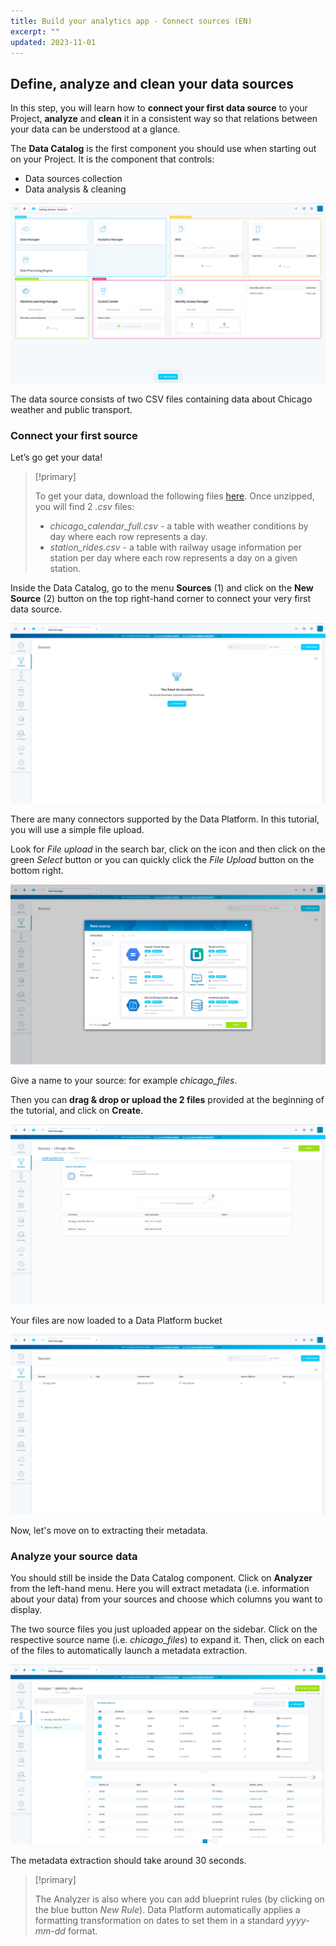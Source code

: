```yaml
---
title: Build your analytics app - Connect sources (EN)
excerpt: ""
updated: 2023-11-01
---
```


## Define, analyze and clean your data sources

In this step, you will learn how to **connect your first data source** to your Project, **analyze** and **clean** it in a consistent way so that relations between your data can be understood at a glance.

The **Data Catalog** is the first component you should use when starting out on your Project. It is the component that controls:

*   Data sources collection
*   Data analysis & cleaning

![Data Catalog](images/datacatalog-home.png)

The data source consists of two CSV files containing data about Chicago weather and public transport.

### Connect your first source

Let’s go get your data!

> [!primary]
>
> To get your data, download the following files [here](https://raw.githubusercontent.com/ovh/docs/develop/pages/public_cloud/data_platform/tutorials/tuto_01_build_a_first_app_from_scratch_step1/resources/chicago_files.zip). Once unzipped, you will find 2 *.csv* files:
> 
> *   *chicago\_calendar\_full.csv* - a table with weather conditions by day where each row represents a day.
> *   *station\_rides.csv* - a table with railway usage information per station per day where each row represents a day on a given station.
>

Inside the Data Catalog, go to the menu **Sources** (1) and click on the **New Source** (2) button on the top right-hand corner to connect your very first data source.

![Data Catalog](images/datacatalog-step1.png)

There are many connectors supported by the Data Platform. In this tutorial, you will use a simple file upload.

Look for *File upload* in the search bar, click on the icon and then click on the green *Select* button or you can quickly click the *File Upload* button on the bottom right.

![Data Catalog](images/datacatalog-step2.png)

Give a name to your source: for example *chicago\_files*.

Then you can **drag & drop or upload the 2 files** provided at the beginning of the tutorial, and click on **Create**.

![Data Catalog](images/datacatalog-step3.png)

Your files are now loaded to a Data Platform bucket

![Data Catalog](images/datacatalog-step4.png)

Now, let's move on to extracting their metadata.

### Analyze your source data

You should still be inside the Data Catalog component. Click on **Analyzer** from the left-hand menu. Here you will extract metadata (i.e. information about your data) from your sources and choose which columns you want to display.

The two source files you just uploaded appear on the sidebar. Click on the respective source name (i.e. *chicago\_files*) to expand it. Then, click on each of the files to automatically launch a metadata extraction.

![Data Catalog](images/datacatalog-step5.png)

The metadata extraction should take around 30 seconds.

> [!primary]
>
> The Analyzer is also where you can add blueprint rules (by clicking on the blue button *New Rule*). Data Platform automatically applies a formatting transformation on dates to set them in a standard *yyyy-mm-dd* format.  
>

